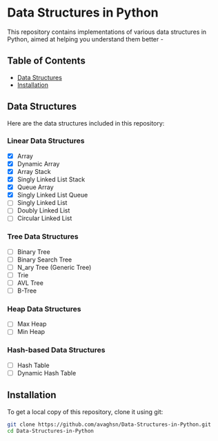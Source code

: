 # Data Structures in Python

This repository contains implementations of various data structures in Python, aimed at helping you understand them better *-*

## Table of Contents
- [Data Structures](#data-structures)
- [Installation](#installation)

## Data Structures

Here are the data structures included in this repository:

### Linear Data Structures
- [X] Array
- [X] Dynamic Array
- [X] Array Stack
- [X] Singly Linked List Stack
- [X] Queue Array
- [X] Singly Linked List Queue
- [ ] Singly Linked List
- [ ] Doubly Linked List
- [ ] Circular Linked List

### Tree Data Structures
- [ ] Binary Tree
- [ ] Binary Search Tree
- [ ] N_ary Tree (Generic Tree)
- [ ] Trie
- [ ] AVL Tree
- [ ] B-Tree

### Heap Data Structures
- [ ] Max Heap
- [ ] Min Heap
      
### Hash-based Data Structures
- [ ] Hash Table
- [ ] Dynamic Hash Table

## Installation

To get a local copy of this repository, clone it using git:
```bash
git clone https://github.com/avaghsn/Data-Structures-in-Python.git
cd Data-Structures-in-Python

